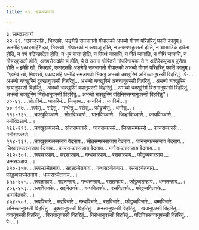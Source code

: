 ```yaml
---
title: ०३. सामञ्ञवग्गो

---
```

३. सामञ्ञवग्गो  
२२-२९. ‘‘एकादसहि , भिक्खवे, अङ्गेहि समन्नागतो गोपालको अभब्बो गोगणं परिहरितुं फातिं कातुम्। कतमेहि एकादसहि? इध, भिक्खवे, गोपालको न रूपञ्ञू होति, न लक्खणकुसलो होति, न आसाटिकं हारेता होति, न वणं पटिच्छादेता होति, न धूमं कत्ता होति, न तित्थं जानाति, न पीतं जानाति, न वीथिं जानाति, न गोचरकुसलो होति, अनवसेसदोही च होति, ये ते उसभा गोपितरो गोपरिणायका ते न अतिरेकपूजाय पूजेता होति – इमेहि खो, भिक्खवे, एकादसहि अङ्गेहि समन्नागतो गोपालको अभब्बो गोगणं परिहरितुं फातिं कातुम्।  
‘‘एवमेवं खो, भिक्खवे, एकादसहि धम्मेहि समन्नागतो भिक्खु अभब्बो चक्खुस्मिं अनिच्चानुपस्सी विहरितुं…पे॰… अभब्बो चक्खुस्मिं दुक्खानुपस्सी विहरितुं… अभब्बो चक्खुस्मिं अनत्तानुपस्सी विहरितुं… अभब्बो चक्खुस्मिं खयानुपस्सी विहरितुं… अभब्बो चक्खुस्मिं वयानुपस्सी विहरितुं… अभब्बो चक्खुस्मिं विरागानुपस्सी विहरितुं… अभब्बो चक्खुस्मिं निरोधानुपस्सी विहरितुं… अभब्बो चक्खुस्मिं पटिनिस्सग्गानुपस्सी विहरितुं’’।  
३०-६९. …सोतस्मिं… घानस्मिं… जिव्हाय… कायस्मिं… मनस्मिं…।  
७०-११७. …रूपेसु… सद्देसु… गन्धेसु… रसेसु… फोट्ठब्बेसु… धम्मेसु…।  
११८-१६५. …चक्खुविञ्ञाणे… सोतविञ्ञाणे… घानविञ्ञाणे… जिव्हाविञ्ञाणे… कायविञ्ञाणे… मनोविञ्ञाणे…।  
१६६-२१३. …चक्खुसम्फस्से… सोतसम्फस्से… घानसम्फस्से… जिव्हासम्फस्से … कायसम्फस्से… मनोसम्फस्से…।  
२१४-२६१. …चक्खुसम्फस्सजाय वेदनाय… सोतसम्फस्सजाय वेदनाय… घानसम्फस्सजाय वेदनाय… जिव्हासम्फस्सजाय वेदनाय… कायसम्फस्सजाय वेदनाय… मनोसम्फस्सजाय वेदनाय…।  
२६२-३०९. …रूपसञ्ञाय… सद्दसञ्ञाय… गन्धसञ्ञाय… रससञ्ञाय… फोट्ठब्बसञ्ञाय … धम्मसञ्ञाय…।  
३१०-३५७. …रूपसञ्चेतनाय… सद्दसञ्चेतनाय… गन्धसञ्चेतनाय… रससञ्चेतनाय… फोट्ठब्बसञ्चेतनाय… धम्मसञ्चेतनाय…।  
३५८-४०५. …रूपतण्हाय… सद्दतण्हाय… गन्धतण्हाय… रसतण्हाय… फोट्ठब्बतण्हाय… धम्मतण्हाय…।  
४०६-४५३. …रूपवितक्के… सद्दवितक्के… गन्धवितक्के… रसवितक्के… फोट्ठब्बवितक्के… धम्मवितक्के…।  
४५४-५०१. …रूपविचारे… सद्दविचारे… गन्धविचारे… रसविचारे… फोट्ठब्बविचारे… धम्मविचारे अनिच्चानुपस्सी विहरितुं… दुक्खानुपस्सी विहरितुं… अनत्तानुपस्सी विहरितुं… खयानुपस्सी विहरितुं… वयानुपस्सी विहरितुं… विरागानुपस्सी विहरितुं… निरोधानुपस्सी विहरितुं… पटिनिस्सग्गानुपस्सी विहरितुं…पे॰…।  